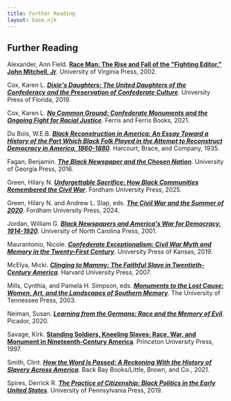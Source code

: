 ```yaml
---
title: Further Reading
layout: base.njk
---
```

<div id="further-reading" class="container" style="margin-top:10px;">

## Further Reading

Alexander, Ann Field. **[Race Man: The Rise and Fall of the "Fighting Editor," John Mitchell, Jr](https://www.upress.virginia.edu/title/3219/)**. University of Virginia Press, 2002. 

Cox, Karen L. ***[Dixie's Daughters: The United Daughters of the Confederacy and the Preservation of Confederate Culture](https://upf.com/book.asp?id=9780813064130)***. University Press of Florida, 2019.

Cox, Karen L. ***[No Common Ground: Confederate Monuments and the Ongoing Fight for Racial Justice](https://uncpress.org/book/9781469662671/no-common-ground/)***. Ferris and Ferris Books, 2021. 

Du Bois, W.E.B. ***[Black Reconstruction in America: An Essay Toward a History of the Part Which Black Folk Played in the Attempt to Reconstruct Democracy in America, 1860-1880](https://archive.org/details/blackreconstruc00dubo/page/n5/mode/2up)***. Harcourt, Brace, and Company, 1935. 

Fagan, Benjamin. ***[The Black Newspaper and the Chosen Nation](https://ugapress.org/book/9780820354699/the-black-newspaper-and-the-chosen-nation/)***. University of Georgia Press, 2016. 

Green, Hilary N. ***[Unforgettable Sacrifice: How Black Communities Remembered the Civil War](https://www.fordhampress.com/9781531508524/unforgettable-sacrifice/)***. Fordham University Press, 2025.

Green, Hilary N. and Andrew L. Slap, eds. ***[The Civil War and the Summer of 2020](https://www.fordhampress.com/9781531505004/the-civil-war-and-the-summer-of-2020/)***. Fordham University Press, 2024.

Jordan, William G. ***[Black Newspapers and America's War for Democracy, 1914-1920](https://uncpress.org/book/9780807849361/black-newspapers-and-americas-war-for-democracy-1914-1920/)***. University of North Carolina Press, 2001. 

Maurantonio, Nicole. ***[Confederate Exceptionalism: Civil War Myth and Memory in the Twenty-First Century](https://kansaspress.ku.edu/9780700634224/)***. University Press of Kansas, 2019. 

McElya, Micki. ***[Clinging to Mammy: The Faithful Slave in Twentieth-Century America](https://www.hup.harvard.edu/books/9780674024335)***. Harvard University Press, 2007.

Mills, Cynthia, and Pamela H. Simpson, eds. ***[Monuments to the Lost Cause: Women, Art, and the Landscapes of Southern Memory](https://utpress.org/title/monuments-to-the-lost-cause/)***. The University of Tennessee Press, 2003.

Neiman, Susan. ***[Learning from the Germans: Race and the Memory of Evil](https://us.macmillan.com/books/9780374715526/learningfromthegermans/)***. Picador, 2020.

Savage, Kirk. **[Standing Soldiers, Kneeling Slaves: Race, War, and Monument in Nineteenth-Century America](https://press.princeton.edu/books/paperback/9780691183152/standing-soldiers-kneeling-slaves?srsltid=AfmBOorgMlaAHt5cEmPOkYlpKLcMQe3evwhf8LwlCC8KOwZpgW2xj8Qp)**. Princeton University Press, 1997.

Smith, Clint. ***[How the Word Is Passed: A Reckoning With the History of Slavery Across America](https://www.clintsmithiii.com/how-the-word-is-passed)***. Back Bay Books/Little, Brown, and Co., 2021.

Spires, Derrick R. ***[The Practice of Citizenship: Black Politics in the Early United States](https://www.pennpress.org/9780812250800/the-practice-of-citizenship/)***. University of Pennsylvania Press, 2019.

</div>
